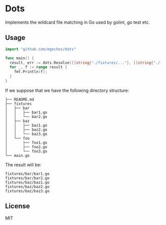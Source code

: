 # Dots

Implements the wildcard file matching in Go used by golint, go test etc.

## Usage

```go
import "github.com/mgechev/dots"

func main() {
  result, err := dots.Resolve([]string{"./fixtures/..."}, []string{"./fixtures/foo"})
  for _, f := range result {
    fmt.Println(f);
  }
}
```

If we suppose that we have the following directory structure:

```text
├── README.md
├── fixtures
│   ├── bar
│   │   ├── bar1.go
│   │   └── bar2.go
│   ├── baz
│   │   ├── baz1.go
│   │   ├── baz2.go
│   │   └── baz3.go
│   └── foo
│       ├── foo1.go
│       ├── foo2.go
│       └── foo3.go
└── main.go
```

The result will be:

```text
fixtures/bar/bar1.go
fixtures/bar/bar2.go
fixtures/baz/baz1.go
fixtures/baz/baz2.go
fixtures/baz/baz3.go
```

## License

MIT
